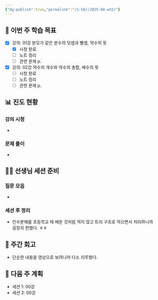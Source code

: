 ```yaml
---
{"dg-publish":true,"permalink":"/1-50//2025-08-w32/"}
---
```



## 📅 이번 주 학습 목표
<!-- 최소 2개 강의 -->
- [x] 강의:   01강 분모가 같은 분수의 덧셈과 뺄셈, 약수의 뜻
  - [x] 시청 완료 
  - [ ] 노트 정리
  - [ ] 관련 문제 p.
- [x] 강의: 02강 약수의 개수와 약수의 총합, 배수의 뜻 
  - [ ] 시청 완료
  - [ ] 노트 정리
  - [ ] 관련 문제 p.

## 📊 진도 현황
### 강의 시청
- 

### 문제 풀이
- 

## 👩‍🏫 선생님 세션 준비
### 질문 모음
<!-- 이번 주 질문할 문제들 링크 -->
- 

### 세션 후 정리
<!-- 선생님 세션 후 핵심 내용 -->
- 인수분해를 초등학교 때 배운 것처럼 적지 않고 트리 구조로 적으면서 처리하니까 굉장히 편했다. ㅎㅎ

## 📝 주간 회고
- 단순한 내용을 영상으로 보려니까 다소 지루했다. 

## 📅 다음 주 계획
- 세션 1: 00강
- 세션 2: 00강